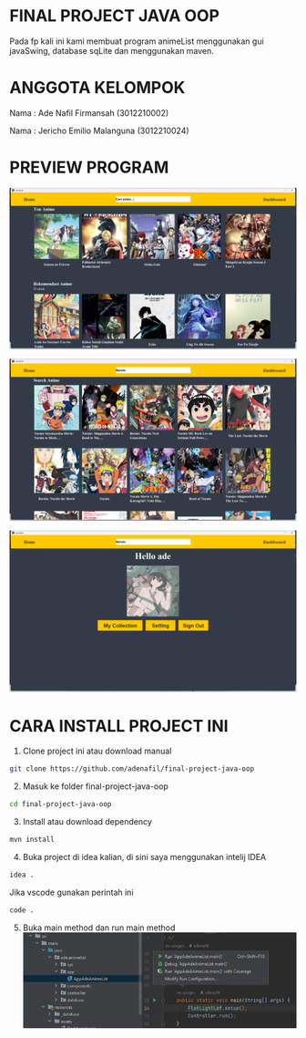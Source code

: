# FINAL PROJECT JAVA OOP
Pada fp kali ini kami membuat program animeList menggunakan gui javaSwing, database sqLite
dan menggunakan maven.

# ANGGOTA KELOMPOK
<p>Nama : Ade Nafil Firmansah (3012210002)</p>
<p>Nama : Jericho Emilio Malanguna (3012210024)</p>

# PREVIEW PROGRAM

![HOME PAGE](https://raw.githubusercontent.com/adenafil/final-project-java-oop/main/src/main/resources/assets/Home.png "HOME PAGE")

![SEARCH PAGE](https://raw.githubusercontent.com/adenafil/final-project-java-oop/main/src/main/resources/assets/Search.png "SEARCH PAGE")

![DASHBOARD PAGE](https://raw.githubusercontent.com/adenafil/final-project-java-oop/main/src/main/resources/assets/Dashboard.png "DASHBOARD PAGE")

# CARA INSTALL PROJECT INI

1. Clone project ini atau download manual

```sh
git clone https://github.com/adenafil/final-project-java-oop
```

2. Masuk ke folder final-project-java-oop
```sh
cd final-project-java-oop
```
3. Install atau download dependency
```sh
mvn install
```
4. Buka project di idea kalian, di sini saya menggunakan intelij IDEA
```sh
idea .
```
Jika vscode gunakan perintah ini
```sh
code .
```
5. Buka main method dan run main method
   ![DASHBOARD PAGE](https://raw.githubusercontent.com/adenafil/final-project-java-oop/main/src/main/resources/assets/mainmethod.png "DASHBOARD PAGE")



